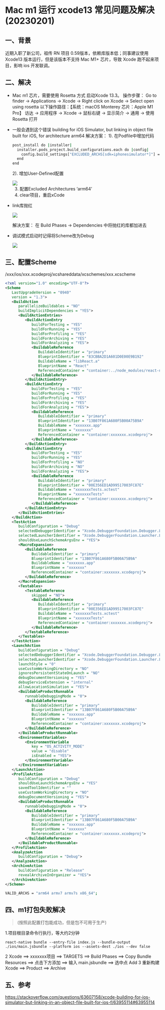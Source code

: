 # Mac m1 运行 xcode13 常见问题及解决(20230201)
 
## 一、背景

近期入职了新公司，祖传 RN 项目 0.59版本，依赖库版本低；同事建议使用 Xcode13 版本运行，但是该版本不支持 Mac M1+ 芯片，导致 Xcode 跑不起来项目，影响 ios 开发联调。

## 二、解决

- Mac m1 芯片，需要使用 Rosetta 方式 启动Xcode 13.3。
  操作步骤：
  Go to finder -> Applications -> Xcode -> Right click on Xcode -> Select open using rosetta
  以下操作路径：【系统：macOS Monterey 芯片：Apple M1 Pro】
  访达 -> 应用程序 -> Xcode -> 鼠标右键 -> 显示简介 -> 通用 -> 使用 Rosetta 打开

- 一般会遇到这个错误
  building for iOS Simulator, but linking in object file built for iOS, for architecture arm64
  解决方案：
  1).  在Podfile中增加代码
  ```sh
  post_install do |installer|
    installer.pods_project.build_configurations.each do |config|
      config.build_settings["EXCLUDED_ARCHS[sdk=iphonesimulator*]"] = "arm64"
    end
  end
  ```
  2). 增加User-Defined配置 

  <img src="./images/user_defined_setting.png" />

  3) 配置Excluded Architectures ‘arm64’
  4) clear项目，重启xCode

- link库抛红
  
  <img src="./images/link_error.png" />

  解决方案：
  在 Build Phases -> Dependencies 中将抛红的库都加进去

- 调试模式启动时记得将Scheme改为Debug
  
  <img src="./images/schema_debug.jpg" />


## 三、配置Scheme
/xxx/ios/xxx.xcodeproj/xcshareddata/xcschemes/xxx.xcscheme
```xml
<?xml version="1.0" encoding="UTF-8"?>
<Scheme
   LastUpgradeVersion = "0940"
   version = "1.3">
   <BuildAction
      parallelizeBuildables = "NO"
      buildImplicitDependencies = "YES">
      <BuildActionEntries>
         <BuildActionEntry
            buildForTesting = "YES"
            buildForRunning = "YES"
            buildForProfiling = "YES"
            buildForArchiving = "YES"
            buildForAnalyzing = "YES">
            <BuildableReference
               BuildableIdentifier = "primary"
               BlueprintIdentifier = "83CBBA2D1A601D0E00E9B192"
               BuildableName = "libReact.a"
               BlueprintName = "React"
               ReferencedContainer = "container:../node_modules/react-native/React/React.xcodeproj">
            </BuildableReference>
         </BuildActionEntry>
         <BuildActionEntry
            buildForTesting = "YES"
            buildForRunning = "YES"
            buildForProfiling = "YES"
            buildForArchiving = "YES"
            buildForAnalyzing = "YES">
            <BuildableReference
               BuildableIdentifier = "primary"
               BlueprintIdentifier = "13B07F861A680F5B00A75B9A"
               BuildableName = "xxxxxxx.app"
               BlueprintName = "xxxxxxx"
               ReferencedContainer = "container:xxxxxxx.xcodeproj">
            </BuildableReference>
         </BuildActionEntry>
         <BuildActionEntry
            buildForTesting = "YES"
            buildForRunning = "YES"
            buildForProfiling = "NO"
            buildForArchiving = "NO"
            buildForAnalyzing = "YES">
            <BuildableReference
               BuildableIdentifier = "primary"
               BlueprintIdentifier = "00E356ED1AD99517003FC87E"
               BuildableName = "xxxxxxxTests.xctest"
               BlueprintName = "xxxxxxxTests"
               ReferencedContainer = "container:xxxxxxx.xcodeproj">
            </BuildableReference>
         </BuildActionEntry>
      </BuildActionEntries>
   </BuildAction>
   <TestAction
      buildConfiguration = "Debug"
      selectedDebuggerIdentifier = "Xcode.DebuggerFoundation.Debugger.LLDB"
      selectedLauncherIdentifier = "Xcode.DebuggerFoundation.Launcher.LLDB"
      shouldUseLaunchSchemeArgsEnv = "YES">
      <MacroExpansion>
         <BuildableReference
            BuildableIdentifier = "primary"
            BlueprintIdentifier = "13B07F861A680F5B00A75B9A"
            BuildableName = "xxxxxxx.app"
            BlueprintName = "xxxxxxx"
            ReferencedContainer = "container:xxxxxxx.xcodeproj">
         </BuildableReference>
      </MacroExpansion>
      <Testables>
         <TestableReference
            skipped = "NO">
            <BuildableReference
               BuildableIdentifier = "primary"
               BlueprintIdentifier = "00E356ED1AD99517003FC87E"
               BuildableName = "xxxxxxxTests.xctest"
               BlueprintName = "xxxxxxxTests"
               ReferencedContainer = "container:xxxxxxx.xcodeproj">
            </BuildableReference>
         </TestableReference>
      </Testables>
   </TestAction>
   <LaunchAction
      buildConfiguration = "Debug"
      selectedDebuggerIdentifier = "Xcode.DebuggerFoundation.Debugger.LLDB"
      selectedLauncherIdentifier = "Xcode.DebuggerFoundation.Launcher.LLDB"
      launchStyle = "0"
      useCustomWorkingDirectory = "NO"
      ignoresPersistentStateOnLaunch = "NO"
      debugDocumentVersioning = "YES"
      debugServiceExtension = "internal"
      allowLocationSimulation = "YES">
      <BuildableProductRunnable
         runnableDebuggingMode = "0">
         <BuildableReference
            BuildableIdentifier = "primary"
            BlueprintIdentifier = "13B07F861A680F5B00A75B9A"
            BuildableName = "xxxxxxx.app"
            BlueprintName = "xxxxxxx"
            ReferencedContainer = "container:xxxxxxx.xcodeproj">
         </BuildableReference>
      </BuildableProductRunnable>
      <EnvironmentVariables>
         <EnvironmentVariable
            key = "OS_ACTIVITY_MODE"
            value = "disable"
            isEnabled = "YES">
         </EnvironmentVariable>
      </EnvironmentVariables>
   </LaunchAction>
   <ProfileAction
      buildConfiguration = "Debug"
      shouldUseLaunchSchemeArgsEnv = "YES"
      savedToolIdentifier = ""
      useCustomWorkingDirectory = "NO"
      debugDocumentVersioning = "YES">
      <BuildableProductRunnable
         runnableDebuggingMode = "0">
         <BuildableReference
            BuildableIdentifier = "primary"
            BlueprintIdentifier = "13B07F861A680F5B00A75B9A"
            BuildableName = "xxxxxxx.app"
            BlueprintName = "xxxxxxx"
            ReferencedContainer = "container:xxxxxxx.xcodeproj">
         </BuildableReference>
      </BuildableProductRunnable>
   </ProfileAction>
   <AnalyzeAction
      buildConfiguration = "Debug">
   </AnalyzeAction>
   <ArchiveAction
      buildConfiguration = "Release"
      revealArchiveInOrganizer = "YES">
   </ArchiveAction>
</Scheme>
```
```sh
VALID_ARCHS = "arm64 armv7 armv7s x86_64";
```


## 四、m1打包失败解决
> (按照此配置打包能成功，但是包不可用于生产)

1.项目根目录命令行执行，等大约2分钟
```shell
react-native bundle --entry-file index.js --bundle-output ./ios/main.jsbundle --platform ios --assets-dest ./ios --dev false 
```
2  Xcode ==> xxxxxxx项目 ==> TARGETS ==> Build Phases ==> Copy Bundle Resources ==> 点击下方添加 ==> 输入 main.jsbundle ==> 选中点 Add
3  重新构建 Xcode ==> Product ==> Archive

## 五、参考
https://stackoverflow.com/questions/63607158/xcode-building-for-ios-simulator-but-linking-in-an-object-file-built-for-ios-f/63955114#63955114
